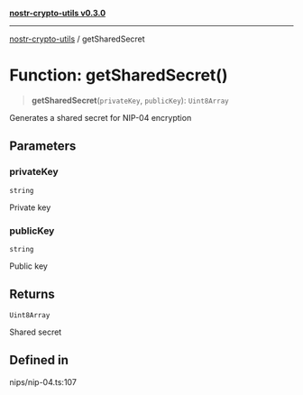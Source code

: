[**nostr-crypto-utils v0.3.0**](../README.md)

***

[nostr-crypto-utils](../globals.md) / getSharedSecret

# Function: getSharedSecret()

> **getSharedSecret**(`privateKey`, `publicKey`): `Uint8Array`

Generates a shared secret for NIP-04 encryption

## Parameters

### privateKey

`string`

Private key

### publicKey

`string`

Public key

## Returns

`Uint8Array`

Shared secret

## Defined in

nips/nip-04.ts:107
